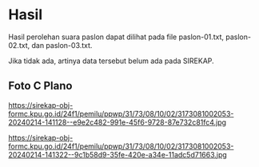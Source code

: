 # Hasil

Hasil perolehan suara paslon dapat dilihat pada file paslon-01.txt, paslon-02.txt, dan paslon-03.txt.

Jika tidak ada, artinya data tersebut belum ada pada SIREKAP.

## Foto C Plano

https://sirekap-obj-formc.kpu.go.id/24f1/pemilu/ppwp/31/73/08/10/02/3173081002053-20240214-141128--e9e2c482-991e-45f6-9728-87e732c81fc4.jpg

https://sirekap-obj-formc.kpu.go.id/24f1/pemilu/ppwp/31/73/08/10/02/3173081002053-20240214-141322--9c1b58d9-35fe-420e-a34e-11adc5d71663.jpg
